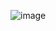 ![image](https://github.com/EkaNov555/Docker/assets/128717262/b856310b-c7fa-4b81-942a-58d6abe73cd9)
